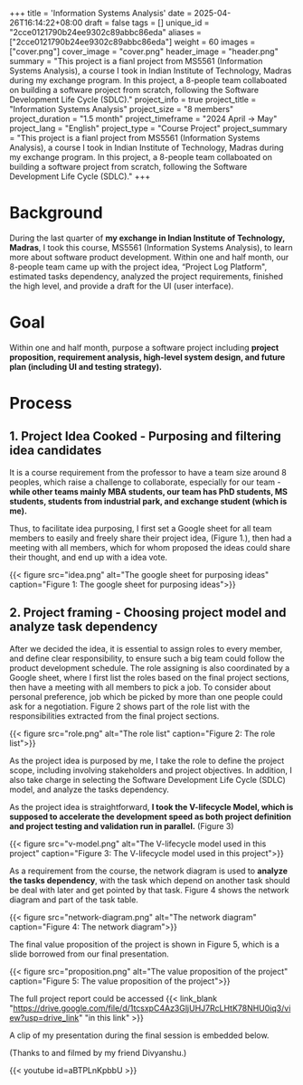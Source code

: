 +++
title = 'Information Systems Analysis'
date = 2025-04-26T16:14:22+08:00
draft = false
tags = []
unique_id = "2cce0121790b24ee9302c89abbc86eda"
aliases = ["2cce0121790b24ee9302c89abbc86eda"]
weight = 60
images = ["cover.png"]
cover_image = "cover.png"
header_image = "header.png"
summary = "This project is a fianl project from MS5561 (Information Systems Analysis), a course I took in Indian Institute of Technology, Madras during my exchange program. In this project, a 8-people team collaboated on building a software project from scratch, following the Software Development Life Cycle (SDLC)."
project_info = true
project_title = "Information Systems Analysis"
project_size = "8 members"
project_duration = "1.5 month"
project_timeframe = "2024 April → May"
project_lang = "English"
project_type = "Course Project"
project_summary = "This project is a fianl project from MS5561 (Information Systems Analysis), a course I took in Indian Institute of Technology, Madras during my exchange program. In this project, a 8-people team collaboated on building a software project from scratch, following the Software Development Life Cycle (SDLC)."
+++
# Background

During the last quarter of **my exchange in Indian Institute of Technology, Madras**, I took this course,  MS5561 (Information Systems Analysis), to learn more about software product development. Within one and half month, our 8-people team came up with the project idea, “Project Log Platform", estimated tasks dependency, analyzed the project requirements, finished the high level, and provide a draft for the UI (user interface).

# Goal

Within one and half month, purpose a software project including **project proposition, requirement analysis, high-level system design, and future plan (including UI and testing strategy).**

# Process

## 1. Project Idea Cooked - Purposing and filtering idea candidates

It is a course requirement from the professor to have a team size around 8 peoples, which raise a challenge to collaborate, especially for our team - **while other teams mainly MBA students, our team has PhD students, MS students, students from industrial park, and exchange student (which is me).**

Thus, to facilitate idea purposing, I first set a Google sheet for all team members to easily and freely share their project idea, (Figure 1.), then had a meeting with all members, which for whom proposed the ideas could share their thought, and end up with a idea vote.

{{< figure src="idea.png" alt="The google sheet for purposing ideas" caption="Figure 1: The google sheet for purposing ideas">}}

## 2. Project framing - Choosing project model and analyze task dependency

After we decided the idea, it is essential to assign roles to every member, and define clear responsibility, to ensure such a big team could follow the product development schedule. The role assigning is also coordinated by a Google sheet, where I first list the roles based on the final project sections, then have a meeting with all members to pick a job. To consider about personal preference, job which be picked by more than one people could ask for a negotiation. Figure 2 shows part of the role list with the responsibilities extracted from the final project sections.

{{< figure src="role.png" alt="The role list" caption="Figure 2: The role list">}}

As the project idea is purposed by me, I take the role to define the project scope, including involving stakeholders and project objectives. In addition, I also take charge in selecting the Software Development Life Cycle (SDLC) model, and analyze the tasks dependency.

As the project idea is straightforward, **I took the V-lifecycle Model, which is supposed to accelerate the development speed as both project definition and project testing and validation run in parallel.**  (Figure 3)

{{< figure src="v-model.png" alt="The V-lifecycle model used in this project" caption="Figure 3: The V-lifecycle model used in this project">}}

As a requirement from the course, the network diagram is used to **analyze the tasks dependency**, with the task which depend on another task should be deal with later and get pointed by that task. Figure 4 shows the network diagram and part of the task table.

{{< figure src="network-diagram.png" alt="The network diagram" caption="Figure 4: The network diagram">}}

The final value proposition of the project is shown in Figure 5, which is a slide borrowed from our final presentation.

{{< figure src="proposition.png" alt="The value proposition of the project" caption="Figure 5: The value proposition of the project">}}

The full project report could be accessed {{< link_blank "https://drive.google.com/file/d/1tcsxpC4Az3GljUHJ7RcLHtK78NHU0iq3/view?usp=drive_link" "in this link" >}}

A clip of my presentation during the final session is embedded below.

(Thanks to and filmed by my friend Divyanshu.)

{{< youtube id=aBTPLnKpbbU >}}
